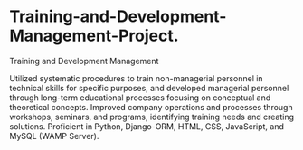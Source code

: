 
# Training-and-Development-Management-Project.

Training and Development Management

Utilized systematic procedures to train non-managerial personnel in technical skills for specific purposes, and developed managerial personnel through long-term educational processes focusing on conceptual and theoretical concepts. Improved company operations and processes through workshops, seminars, and programs, identifying training needs and creating solutions. Proficient in Python, Django-ORM, HTML, CSS, JavaScript, and MySQL (WAMP Server).

